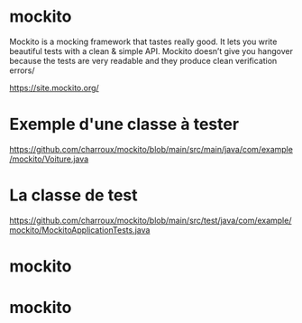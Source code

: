 # mockito

Mockito is a mocking framework that tastes really good. It lets you write beautiful tests with a clean & simple API. Mockito doesn’t give you hangover because the tests are very readable and they produce clean verification errors/

https://site.mockito.org/

# Exemple d'une classe à tester

https://github.com/charroux/mockito/blob/main/src/main/java/com/example/mockito/Voiture.java

# La classe de test

https://github.com/charroux/mockito/blob/main/src/test/java/com/example/mockito/MockitoApplicationTests.java

# mockito
# mockito
